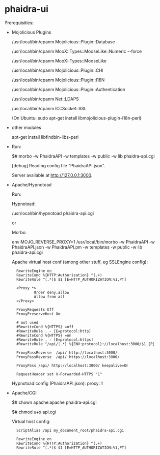 phaidra-ui
===========

Prerequisities:

* Mojolicious Plugins

  /usr/local/bin/cpanm Mojolicious::Plugin::Database

  /usr/local/bin/cpanm MooX::Types::MooseLike::Numeric --force

  /usr/local/bin/cpanm MooX::Types::MooseLike

  /usr/local/bin/cpanm Mojolicious::Plugin::CHI

  /usr/local/bin/cpanm Mojolicious::Plugin::I18N

  /usr/local/bin/cpanm Mojolicious::Plugin::Authentication

  /usr/local/bin/cpanm Net::LDAPS

  /usr/local/bin/cpanm IO::Socket::SSL


  (On Ubuntu: sudo apt-get install libmojolicious-plugin-i18n-perl)

* other modules

  apt-get install libfindbin-libs-perl

* Run:

  $# morbo -w PhaidraAPI -w templates -w public -w lib phaidra-api.cgi

  [debug] Reading config file "PhaidraAPI.json".

  Server available at http://127.0.0.1:3000.

* Apache/Hypnotoad

	Run:

	Hypnotoad:

	/usr/local/bin/hypnotoad phaidra-api.cgi

	or

	Morbo:

	env MOJO_REVERSE_PROXY=1 /usr/local/bin/morbo -w PhaidraAPI -w PhaidraAPI.json -w PhaidraAPI.pm -w templates -w public -w lib phaidra-api.cgi

	Apache virtual host conf (among other stuff, eg SSLEngine config):

		RewriteEngine on
        RewriteCond %{HTTP:Authorization} ^(.+)
        RewriteRule ^(.*)$ $1 [E=HTTP_AUTHORIZATION:%1,PT]

        <Proxy *>
                Order deny,allow
                Allow from all
        </Proxy>

        ProxyRequests Off
        ProxyPreserveHost On

		# not used
        #RewriteCond %{HTTPS} =off
        #RewriteRule . - [E=protocol:http]
        #RewriteCond %{HTTPS} =on
        #RewriteRule . - [E=protocol:https]
        #RewriteRule ^/api/(.*) %{ENV:protocol}://localhost:3000/$1 [P]

        ProxyPassReverse  /api/ http://localhost:3000/
        ProxyPassReverse  /api/ https://localhost:3000/

        ProxyPass /api/ http://localhost:3000/ keepalive=On

        RequestHeader set X-Forwarded-HTTPS "1"

	Hypnotoad config (PhaidraAPI.json):
		proxy: 1

* Apache/CGI

  $# chown apache:apache phaidra-api.cgi

  $# chmod u+x api.cgi

  Virtual host config:

        ScriptAlias /api my_document_root/phaidra-api.cgi

        RewriteEngine on
        RewriteCond %{HTTP:Authorization} ^(.+)
        RewriteRule ^(.*)$ $1 [E=HTTP_AUTHORIZATION:%1,PT]

